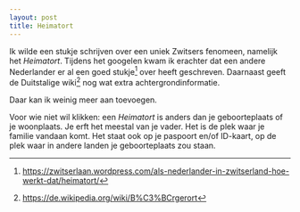 ```yaml
---
layout: post
title: Heimatort
---
```


Ik wilde een stukje schrijven over een uniek Zwitsers fenomeen, namelijk het _Heimatort_. Tijdens het googelen kwam ik erachter dat een andere Nederlander er al een goed stukje[^1] over heeft geschreven. Daarnaast geeft de Duitstalige wiki[^2] nog wat extra achtergrondinformatie.

Daar kan ik weinig meer aan toevoegen.

Voor wie niet wil klikken: een _Heimatort_ is anders dan je geboorteplaats of je woonplaats. Je erft het meestal van je vader. Het is de plek waar je familie vandaan komt. Het staat ook op je paspoort en/of ID-kaart, op de plek waar in andere landen je geboorteplaats zou staan.

[^1]: <https://zwitserlaan.wordpress.com/als-nederlander-in-zwitserland-hoe-werkt-dat/heimatort/>

[^2]: <https://de.wikipedia.org/wiki/B%C3%BCrgerort>
